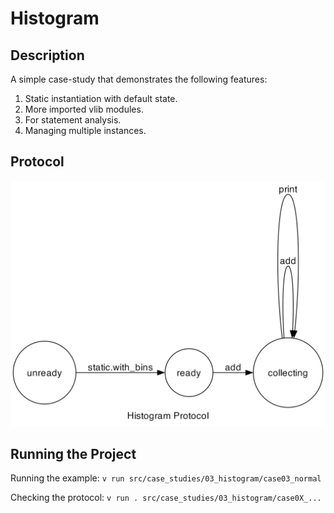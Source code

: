 # Histogram

## Description

A simple case-study that demonstrates the following features:
1. Static instantiation with default state.
2. More imported vlib modules.
3. For statement analysis.
4. Managing multiple instances.

## Protocol

![Read-only File Protocol](case03_normal/fsm.png)

## Running the Project

Running the example: `v run src/case_studies/03_histogram/case03_normal`

Checking the protocol: `v run . src/case_studies/03_histogram/case0X_...`
